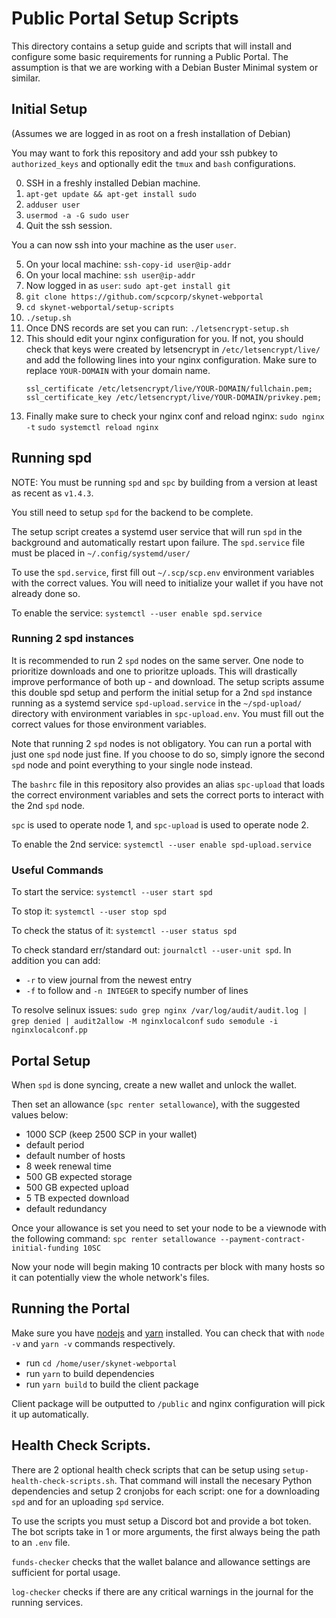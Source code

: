 # Public Portal Setup Scripts

This directory contains a setup guide and scripts that will install and
configure some basic requirements for running a Public Portal. The assumption is
that we are working with a Debian Buster Minimal system or similar.

## Initial Setup

(Assumes we are logged in as root on a fresh installation of Debian)

You may want to fork this repository and add your ssh pubkey to
`authorized_keys` and optionally edit the `tmux` and `bash` configurations.

0. SSH in a freshly installed Debian machine.
1. `apt-get update && apt-get install sudo`
1. `adduser user`
1. `usermod -a -G sudo user`
1. Quit the ssh session.

You a can now ssh into your machine as the user `user`.

5. On your local machine: `ssh-copy-id user@ip-addr`
6. On your local machine: `ssh user@ip-addr`
7. Now logged in as `user`: `sudo apt-get install git`
8. `git clone https://github.com/scpcorp/skynet-webportal`
9. `cd skynet-webportal/setup-scripts`
10. `./setup.sh`
11. Once DNS records are set you can run: `./letsencrypt-setup.sh`
12. This should edit your nginx configuration for you. If not, you should check
    that keys were created by letsencrypt in `/etc/letsencrypt/live/` and add
    the following lines into your nginx configuration. Make sure to replace
    `YOUR-DOMAIN` with your domain name.
    ```
    ssl_certificate /etc/letsencrypt/live/YOUR-DOMAIN/fullchain.pem;
    ssl_certificate_key /etc/letsencrypt/live/YOUR-DOMAIN/privkey.pem;
    ```
13. Finally make sure to check your nginx conf and reload nginx:
    `sudo nginx -t`
    `sudo systemctl reload nginx`

## Running spd

NOTE: You must be running `spd` and `spc` by building from a version at least
as recent as `v1.4.3`.

You still need to setup `spd` for the backend to be complete.

The setup script creates a systemd user service that will run `spd` in the
background and automatically restart upon failure. The `spd.service` file must
be placed in `~/.config/systemd/user/`

To use the `spd.service`, first fill out `~/.scp/scp.env` environment variables with the
correct values. You will need to initialize your wallet if you have not already
done so.

To enable the service: `systemctl --user enable spd.service`

### Running 2 spd instances

It is recommended to run 2 `spd` nodes on the same server. One node to
prioritize downloads and one to prioritze uploads. This will drastically improve
performance of both up - and download. The setup scripts assume this double spd
setup and perform the initial setup for a 2nd `spd` instance running as a
systemd service `spd-upload.service` in the `~/spd-upload/` directory with
environment variables in `spc-upload.env`. You must fill out the correct values
for those environment variables.

Note that running 2 `spd` nodes is not obligatory. You can run a portal with
just one `spd` node just fine. If you choose to do so, simply ignore the second
`spd` node and point everything to your single node instead.

The `bashrc` file in this repository also provides an alias `spc-upload` that
loads the correct environment variables and sets the correct ports to interact
with the 2nd `spd` node.

`spc` is used to operate node 1, and `spc-upload` is used to operate node 2.

To enable the 2nd service: `systemctl --user enable spd-upload.service`

### Useful Commands

To start the service: `systemctl --user start spd`

To stop it: `systemctl --user stop spd`

To check the status of it: `systemctl --user status spd`

To check standard err/standard out: `journalctl --user-unit spd`. In addition you can add:

- `-r` to view journal from the newest entry
- `-f` to follow and `-n INTEGER` to specify number of lines

To resolve selinux issues: 
`sudo grep nginx /var/log/audit/audit.log | grep denied | audit2allow -M nginxlocalconf`
`sudo semodule -i nginxlocalconf.pp`

## Portal Setup

When `spd` is done syncing, create a new wallet and unlock the wallet.

Then set an allowance (`spc renter setallowance`), with the suggested values
below:

- 1000 SCP (keep 2500 SCP in your wallet)
- default period
- default number of hosts
- 8 week renewal time
- 500 GB expected storage
- 500 GB expected upload
- 5 TB expected download
- default redundancy

Once your allowance is set you need to set your node to be a viewnode with the
following command:
`spc renter setallowance --payment-contract-initial-funding 10SC`

Now your node will begin making 10 contracts per block with many hosts so it can
potentially view the whole network's files.

## Running the Portal

Make sure you have [nodejs](https://nodejs.org/en/download/package-manager/) and [yarn](https://yarnpkg.com/getting-started/install) installed.
You can check that with `node -v` and `yarn -v` commands respectively.

- run `cd /home/user/skynet-webportal`
- run `yarn` to build dependencies
- run `yarn build` to build the client package

Client package will be outputted to `/public` and nginx configuration will pick it up automatically.

## Health Check Scripts.

There are 2 optional health check scripts that can be setup using
`setup-health-check-scripts.sh`. That command will install the necesary Python
dependencies and setup 2 cronjobs for each script: one for a downloading `spd`
and for an uploading `spd` service.

To use the scripts you must setup a Discord bot and provide a bot token. The bot
scripts take in 1 or more arguments, the first always being the path to an
`.env` file.

`funds-checker` checks that the wallet balance and allowance settings are
sufficient for portal usage.

`log-checker` checks if there are any critical warnings in the journal for the
running services.
